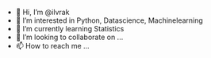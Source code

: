- 👋 Hi, I’m @ilvrak
- 👀 I’m interested in Python, Datascience, Machinelearning
- 🌱 I’m currently learning Statistics
- 💞️ I’m looking to collaborate on ...
- 📫 How to reach me ...

<!---
ilvrak/ilvrak is a ✨ special ✨ repository because its `README.md` (this file) appears on your GitHub profile.
You can click the Preview link to take a look at your changes.
--->

